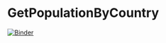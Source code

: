 # GetPopulationByCountry

[![Binder](https://mybinder.org/badge_logo.svg)](https://mybinder.org/v2/gh/gobaRules/GetPopulationByCountry/master?filepath=population.ipynb)

